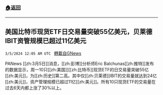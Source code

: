 ###  [:house:返回](README.md)
---


## 美国比特币现货ETF日交易量突破55亿美元，贝莱德IBIT资管规模已超过11亿美元
`3/5/2024 12:05 AM UTC ` [轉載自GNews](https://gnews.org/articles/2365064)

PANews [[zh:3月5日]]消息，[[zh:彭博]]分析师Eric Balchunas[[zh:推特]]发布的数据显示，周一10只[[zh:美国]][[zh:比特币]]现货ETF的日交易量突破55亿[[zh:美元]]，为[[zh:历史]]第二高。其中仅[[zh:贝莱德]]IBIT的交易量就达到24亿[[zh:美元]]，资产管理规模已超过11亿[[zh:美元]]。所有10只现货ETF的交易量在过去6天内都上涨了30%以上。
